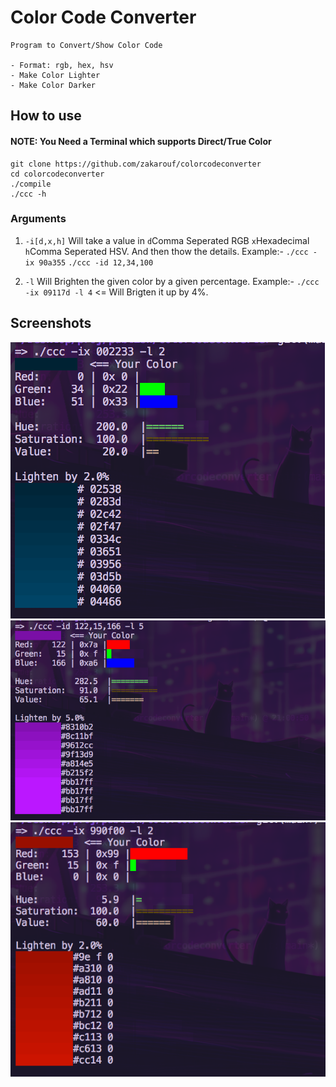 # Color Code Converter
    
    Program to Convert/Show Color Code
    
    - Format: rgb, hex, hsv
    - Make Color Lighter
    - Make Color Darker

## How to use
#### NOTE: You Need a Terminal which supports Direct/True Color

```
git clone https://github.com/zakarouf/colorcodeconverter
cd colorcodeconverter
./compile
./ccc -h
```

### Arguments
1. `-i[d,x,h]`
    Will take a value in `d`Comma Seperated RGB `x`Hexadecimal `h`Comma Seperated HSV. And then thow the details.
    Example:-
    `./ccc -ix 90a355`
    `./ccc -id 12,34,100`

2. `-l`
    Will Brighten the given color by a given percentage.
    Example:-
    `./ccc -ix 09117d -l 4` <= Will Brigten it up by 4%.


## Screenshots

![1](docs/scr/scr1.png?raw=true)
![2](docs/scr/scr2.png?raw=true)
![3](docs/scr/scr3.png?raw=true)
